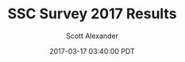 ---
layout: podcast
title: "SSC Survey 2017 Results"
author: Scott Alexander
description: https://slatestarcodex.com/2017/03/17/ssc-survey-2017-results/
date: 2017-03-17 03:40:00 PDT
length: 6093131
duration: 1523
guid: ssc-survey-2017-results
---